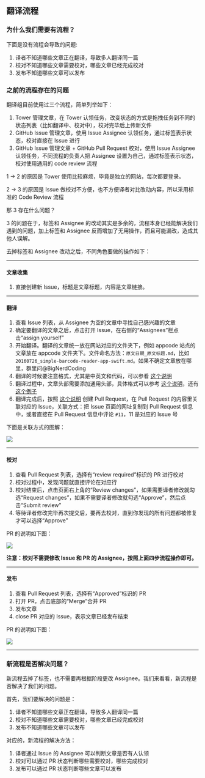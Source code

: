 ## 翻译流程

### 为什么我们需要有流程？

下面是没有流程会导致的问题:

1. 译者不知道哪些文章正在翻译，导致多人翻译同一篇
2. 校对不知道哪些文章需要校对，哪些文章已经完成校对
3. 发布不知道哪些文章可以发布

### 之前的流程存在的问题

翻译组目前使用过三个流程，简单列举如下：

1. Tower 管理文章，在 Tower 认领任务，改变状态的方式是拖拽任务到不同的状态列表（比如翻译中、校对中），校对完毕后上传新文件
2. GitHub Issue 管理文章，使用 Issue Assignee 认领任务，通过标签表示状态，校对直接在 Issue 进行
3. GitHub Issue 管理文章 + GitHub Pull Request 校对，使用 Issue Assignee 认领任务，不同流程的负责人把 Assignee 设置为自己，通过标签表示状态，校对使用通用的 code review 流程

1 -> 2 的原因是 Tower 使用比较麻烦，毕竟是独立的网站，每次都要登录。

2 -> 3 的原因是 Issue 做校对不方便，也不方便译者对比改动内容，所以采用标准的 Code Review 流程

那 3 存在什么问题？

3 的问题在于，标签和 Assignee 的改动其实是多余的，流程本身已经能解决我们遇到的问题，加上标签和 Assignee 反而增加了无用操作，而且可能漏改，造成其他人误解。

去掉标签和 Assignee 改动之后，不同角色要做的操作如下：

---

#### 文章收集

1. 直接创建新 Issue，标题是文章标题，内容是文章链接。

---

#### 翻译

1. 查看 Issue 列表，从 Assignee 为空的文章中寻找自己感兴趣的文章
2. 确定要翻译的文章之后，点击打开 Issue，在右侧的“Assignees”栏点击“assign yourself”
3. 开始翻译。翻译的文章统一放在网站对应的文件夹下，例如 appcode 站点的文章放在 appcode 文件夹下。文件命名方法：`原文日期_原文标题.md`，比如 `20160726_simple-barcode-reader-app-swift.md`。如果不确定文章放在哪里，群里问@BigNerdCoding
4. 翻译的时候要注意格式，尤其是中英文和代码，可以参看 [这个说明](https://github.com/SwiftGGTeam/translation/blob/master/SwiftGG%20%E6%8E%92%E7%89%88%E6%8C%87%E5%8D%97.md)
5. 翻译过程中，文章头部需要添加通用头部，具体格式可以参考 [这个说明](https://raw.githubusercontent.com/SwiftGGTeam/translation/master/%E4%B9%A6%E5%86%99%E8%A7%84%E8%8C%83%E5%8F%8ADemo/SwiftGG%E5%8D%9A%E6%96%87%E4%B9%A6%E5%86%99%E8%A7%84%E8%8C%83.md)，还有 [这个例子](https://raw.githubusercontent.com/SwiftGGTeam/translation/master/%E4%B9%A6%E5%86%99%E8%A7%84%E8%8C%83%E5%8F%8ADemo/20160726_simple-barcode-reader-app-swift.md)
6. 翻译完成后，按照 [这个说明](https://github.com/SwiftGGTeam/translation/blob/master/%E7%BF%BB%E8%AF%91%E6%B5%81%E7%A8%8B%E6%A6%82%E8%BF%B0%E5%8F%8APR%E8%AF%B4%E6%98%8E.md#%E5%A6%82%E4%BD%95%E5%8F%91%E8%B5%B7-pull-request) 创建 Pull Request，在 Pull Request 的内容里关联对应的 Issue，关联方式：把 Issue 页面的网址复制到 Pull Request 信息中，或者直接在 Pull Request 信息中评论 `#11`，11 是对应的 Issue 号

下面是关联方式的图解：

![](https://i.imgur.com/WXgUcyv.jpg)

---

#### 校对

1. 查看 Pull Request 列表，选择有“review required”标识的 PR 进行校对
2. 校对过程中，发现问题就直接评论在对应行
3. 校对结束后，点击页面右上角的“Review changes”，如果需要译者修改就勾选“Request changes”，如果不需要译者修改就勾选“Approve”，然后点击“Submit review”
4. 等待译者修改完毕再次提交后，要再去校对，直到你发现的所有问题都被修复才可以选择“Approve”

PR 的说明如下图：

![](https://i.imgur.com/gIzotgL.png)

**注意：校对不需要修改 Issue 和 PR 的 Assignee，按照上面四步流程操作即可。**

---

#### 发布

1. 查看 Pull Request 列表，选择有“Approved”标识的 PR
2. 打开 PR，点击底部的“Merge”合并 PR
3. 发布文章
4. close PR 对应的 Issue，表示文章已经发布结束

PR 的说明如下图：

![](https://i.imgur.com/gIzotgL.png)

---

### 新流程是否解决问题？

新流程去掉了标签，也不需要再根据阶段更改 Assignee。我们来看看，新流程是否解决了我们的问题。

首先，我们要解决的问题是：

1. 译者不知道哪些文章正在翻译，导致多人翻译同一篇
2. 校对不知道哪些文章需要校对，哪些文章已经完成校对
3. 发布不知道哪些文章可以发布

对应的，新流程的解决方法：

1. 译者通过 Issue 的 Assignee 可以判断文章是否有人认领
2. 校对可以通过 PR 状态判断哪些需要校对，哪些完成校对
3. 发布可以通过 PR 状态判断哪些文章可以发布
